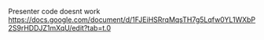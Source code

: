 Presenter code doesnt work
https://docs.google.com/document/d/1FJEiHSRrqMqsTH7g5Lqfw0YL1WXbP2S9rHDDJZ1mXqU/edit?tab=t.0
